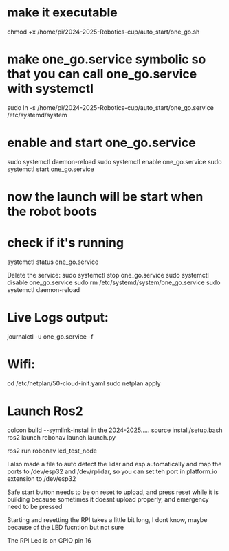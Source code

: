 # make it executable
chmod +x /home/pi/2024-2025-Robotics-cup/auto_start/one_go.sh

# make one_go.service symbolic so that you can call one_go.service with systemctl
sudo ln -s /home/pi/2024-2025-Robotics-cup/auto_start/one_go.service /etc/systemd/system

# enable and start one_go.service
sudo systemctl daemon-reload
sudo systemctl enable one_go.service
sudo systemctl start one_go.service
# now the launch will be start when the robot boots

# check if it's running
systemctl status one_go.service



Delete the service:
sudo systemctl stop one_go.service
sudo systemctl disable one_go.service
sudo rm /etc/systemd/system/one_go.service
sudo systemctl daemon-reload


# Live Logs output:
journalctl -u one_go.service -f



# Wifi: 
cd /etc/netplan/50-cloud-init.yaml
sudo netplan apply


# Launch Ros2
colcon build --symlink-install      in the 2024-2025..... 
source install/setup.bash
ros2 launch robonav launch.launch.py


ros2 run robonav led_test_node



I also made a file to auto detect the lidar and esp automatically and map the ports to /dev/esp32 and /dev/rplidar, so you can set teh port in platform.io extension to /dev/esp32

Safe start button needs to be on reset to upload, and press reset while it is building because sometimes it doesnt upload properly, and emergency need to be pressed

Starting and resetting the RPI takes a little bit long, I dont know, maybe because of the LED fucntion but not sure

The RPI Led is on GPIO pin 16
